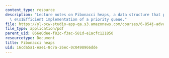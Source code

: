 ```yaml
---
content_type: resource
description: "Lecture notes on Fibonacci heaps, a data structure that provides a very\
  \ e\x1Efficient implementation of a priority queue."
file: https://ol-ocw-studio-app-qa.s3.amazonaws.com/courses/6-854j-advanced-algorithms-fall-2008/16cda5a1eae18c7a26ec0c0498966dde_lec1.pdf
file_type: application/pdf
parent_uid: 866e0dee-f82c-f3ac-581d-e1acfc121850
resourcetype: Document
title: Fibonacci heaps
uid: 16cda5a1-eae1-8c7a-26ec-0c0498966dde
---
```

